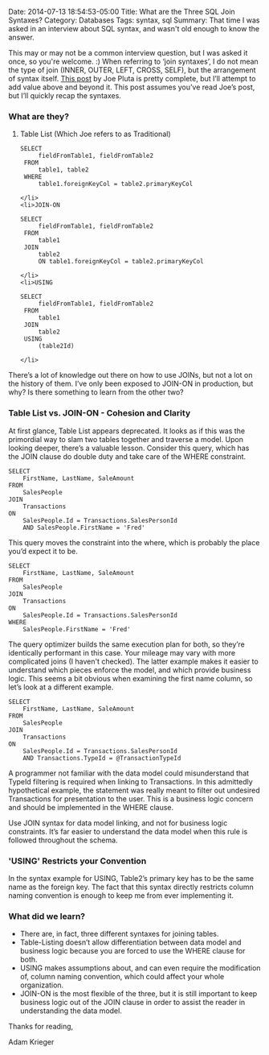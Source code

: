 Date: 2014-07-13 18:54:53-05:00
Title: What are the Three SQL Join Syntaxes?
Category: Databases
Tags: syntax, sql
Summary: That time I was asked in an interview about SQL syntax, and wasn't old enough to know the answer.

This may or may not be a common interview question, but I was asked it once, so you're welcome. :) When referring to ‘join syntaxes’, I do not mean the type of join (INNER, OUTER, LEFT, CROSS, SELF), but the arrangement of syntax itself. <a href="http://www.mcpressonline.com/programming/sql/practical-sql-three-ways-to-join.html">This post</a> by Joe Pluta is pretty complete, but I’ll attempt to add value above and beyond it. This post assumes you’ve read Joe’s post, but I’ll quickly recap the syntaxes. <!--more-->

### What are they?

<ol>
	<li>Table List (Which Joe refers to as Traditional)

 <pre><code class="sql">SELECT
     fieldFromTable1, fieldFromTable2
 FROM
     table1, table2
 WHERE
     table1.foreignKeyCol = table2.primaryKeyCol</code></pre>

    </li>
	<li>JOIN-ON

 <pre><code class="sql">SELECT
     fieldFromTable1, fieldFromTable2
 FROM
     table1
 JOIN
     table2
     ON table1.foreignKeyCol = table2.primaryKeyCol</code></pre>

 	</li>
	<li>USING

 <pre><code class="sql">SELECT
     fieldFromTable1, fieldFromTable2
 FROM
     table1
 JOIN
     table2
 USING
     (table2Id)</code></pre>

 	</li>
</ol>

There’s a lot of knowledge out there on how to use JOINs, but not a lot on the history of them. I’ve only been exposed to JOIN-ON in production, but why? Is there something to learn from the other two?

### Table List vs. JOIN-ON - Cohesion and Clarity

At first glance, Table List appears deprecated. It looks as if this was the primordial way to slam two tables together and traverse a model. Upon looking deeper, there’s a valuable lesson. Consider this query, which has the JOIN clause do double duty and take care of the WHERE constraint.

<pre><code class="sql">SELECT
	FirstName, LastName, SaleAmount
FROM
	SalesPeople
JOIN
	Transactions
ON
	SalesPeople.Id = Transactions.SalesPersonId
	AND SalesPeople.FirstName = 'Fred'</code></pre>

This query moves the constraint into the where, which is probably the place you’d expect it to be.

<pre><code class="sql">SELECT
	FirstName, LastName, SaleAmount
FROM
	SalesPeople
JOIN
	Transactions
ON
	SalesPeople.Id = Transactions.SalesPersonId
WHERE
	SalesPeople.FirstName = 'Fred'</code></pre>

The query optimizer builds the same execution plan for both, so they’re identically performant in this case. Your mileage may vary with more complicated joins (I haven't checked). The latter example makes it easier to understand which pieces enforce the model, and which provide business logic. This seems a bit obvious when examining the first name column, so let’s look at a different example.

<pre><code class="sql">SELECT
	FirstName, LastName, SaleAmount
FROM
	SalesPeople
JOIN
	Transactions
ON
	SalesPeople.Id = Transactions.SalesPersonId
	AND Transactions.TypeId = @TransactionTypeId</code></pre>

A programmer not familiar with the data model could misunderstand that TypeId filtering is required when linking to Transactions. In this admittedly hypothetical example, the statement was really meant to filter out undesired Transactions for presentation to the user. This is a business logic concern and should be implemented in the WHERE clause.

Use JOIN syntax for data model linking, and not for business logic constraints. It’s far easier to understand the data model when this rule is followed throughout the schema.

### 'USING' Restricts your Convention

In the syntax example for USING, Table2’s primary key has to be the same name as the foreign key. The fact that this syntax directly restricts column naming convention is enough to keep me from ever implementing it.

### What did we learn?

<ul>
	<li>There are, in fact, three different syntaxes for joining tables.</li>
	<li>Table-Listing doesn’t allow differentiation between data model and business logic because you are forced to use the WHERE clause for both.</li>
	<li>USING makes assumptions about, and can even require the modification of, column naming convention, which could affect your whole organization.</li>
	<li>JOIN-ON is the most flexible of the three, but it is still important to keep business logic out of the JOIN clause in order to assist the reader in understanding the data model.</li>
</ul>

Thanks for reading,

Adam Krieger

